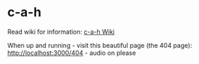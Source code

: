 # c-a-h

Read wiki for information:  [c-a-h Wiki](../../wiki/)  


When up and running - visit this beautiful page (the 404 page):  
[http://localhost:3000/404](http://localhost:3000/#/404)  - audio on please 

